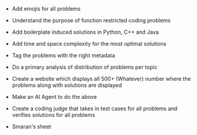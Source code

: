
- Add emojis for all problems
- Understand the purpose of function restricted coding problems
- Add boilerplate induced solutions in Python, C++ and Java
- Add time and space complexity for the most optimal solutions 
- Tag the problems with the right metadata
- Do a primary analysis of distribution of problems per topic
- Create a website which displays all 500+ (Whatever) number where the problems along with solutions are displayed

- Make an AI Agent to do the above 

- Create a coding judge that takes in test cases for all problems and verifies solutions for all problems

- Smaran's sheet
